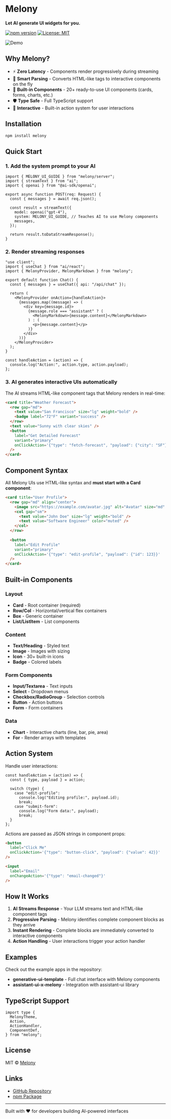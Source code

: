 # Melony

**Let AI generate UI widgets for you.**

[![npm version](https://img.shields.io/npm/v/melony.svg)](https://www.npmjs.com/package/melony)
[![License: MIT](https://img.shields.io/badge/License-MIT-yellow.svg)](https://opensource.org/licenses/MIT)

![Demo](https://raw.githubusercontent.com/ddaras/melony/main/screen-chart.gif)

## Why Melony?

- ⚡ **Zero Latency** - Components render progressively during streaming
- 🎯 **Smart Parsing** - Converts HTML-like tags to interactive components on the fly
- 🎨 **Built-in Components** - 20+ ready-to-use UI components (cards, forms, charts, etc.)
- 🛡️ **Type Safe** - Full TypeScript support
- 🔄 **Interactive** - Built-in action system for user interactions

## Installation

```bash
npm install melony
```

## Quick Start

### 1. Add the system prompt to your AI

```tsx
import { MELONY_UI_GUIDE } from "melony/server";
import { streamText } from "ai";
import { openai } from "@ai-sdk/openai";

export async function POST(req: Request) {
  const { messages } = await req.json();

  const result = streamText({
    model: openai("gpt-4"),
    system: MELONY_UI_GUIDE, // Teaches AI to use Melony components
    messages,
  });

  return result.toDataStreamResponse();
}
```

### 2. Render streaming responses

```tsx
"use client";
import { useChat } from "ai/react";
import { MelonyProvider, MelonyMarkdown } from "melony";

export default function Chat() {
  const { messages } = useChat({ api: "/api/chat" });

  return (
    <MelonyProvider onAction={handleAction}>
      {messages.map((message) => (
        <div key={message.id}>
          {message.role === "assistant" ? (
            <MelonyMarkdown>{message.content}</MelonyMarkdown>
          ) : (
            <p>{message.content}</p>
          )}
        </div>
      ))}
    </MelonyProvider>
  );
}

const handleAction = (action) => {
  console.log("Action:", action.type, action.payload);
};
```

### 3. AI generates interactive UIs automatically

The AI streams HTML-like component tags that Melony renders in real-time:

```html
<card title="Weather Forecast">
  <row gap="md">
    <text value="San Francisco" size="lg" weight="bold" />
    <badge label="72°F" variant="success" />
  </row>
  <text value="Sunny with clear skies" />
  <button
    label="Get Detailed Forecast"
    variant="primary"
    onClickAction='{"type": "fetch-forecast", "payload": {"city": "SF"}}'
  />
</card>
```

## Component Syntax

All Melony UIs use HTML-like syntax and **must start with a Card component**:

```html
<card title="User Profile">
  <row gap="md" align="center">
    <image src="https://example.com/avatar.jpg" alt="Avatar" size="md" />
    <col gap="sm">
      <text value="John Doe" size="lg" weight="bold" />
      <text value="Software Engineer" color="muted" />
    </col>
  </row>
  
  <button
    label="Edit Profile"
    variant="primary"
    onClickAction='{"type": "edit-profile", "payload": {"id": 123}}'
  />
</card>
```

## Built-in Components

### Layout
- **Card** - Root container (required)
- **Row/Col** - Horizontal/vertical flex containers
- **Box** - Generic container
- **List/ListItem** - List components

### Content
- **Text/Heading** - Styled text
- **Image** - Images with sizing
- **Icon** - 30+ built-in icons
- **Badge** - Colored labels

### Form Components
- **Input/Textarea** - Text inputs
- **Select** - Dropdown menus
- **Checkbox/RadioGroup** - Selection controls
- **Button** - Action buttons
- **Form** - Form containers

### Data
- **Chart** - Interactive charts (line, bar, pie, area)
- **For** - Render arrays with templates

## Action System

Handle user interactions:

```tsx
const handleAction = (action) => {
  const { type, payload } = action;
  
  switch (type) {
    case "edit-profile":
      console.log("Editing profile:", payload.id);
      break;
    case "submit-form":
      console.log("Form data:", payload);
      break;
  }
};
```

Actions are passed as JSON strings in component props:

```html
<button
  label="Click Me"
  onClickAction='{"type": "button-click", "payload": {"value": 42}}'
/>

<input 
  label="Email" 
  onChangeAction='{"type": "email-changed"}' 
/>
```

## How It Works

1. **AI Streams Response** - Your LLM streams text and HTML-like component tags
2. **Progressive Parsing** - Melony identifies complete component blocks as they arrive
3. **Instant Rendering** - Complete blocks are immediately converted to interactive components
4. **Action Handling** - User interactions trigger your action handler

## Examples

Check out the example apps in the repository:
- **generative-ui-template** - Full chat interface with Melony components
- **assistant-ui-x-melony** - Integration with assistant-ui library

## TypeScript Support

```tsx
import type {
  MelonyTheme,
  Action,
  ActionHandler,
  ComponentDef,
} from "melony";
```

## License

MIT © [Melony](https://github.com/ddaras/melony)

## Links

- [GitHub Repository](https://github.com/ddaras/melony)
- [npm Package](https://www.npmjs.com/package/melony)

---

Built with ❤️ for developers building AI-powered interfaces